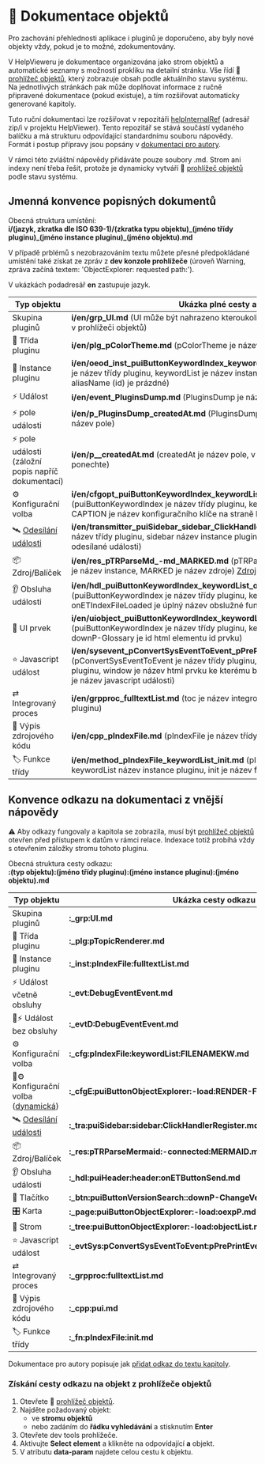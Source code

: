 # 📑 Dokumentace objektů

Pro zachování přehlednosti aplikace i pluginů je doporučeno, aby byly nové objekty vždy, pokud je to možné, zdokumentovány.

V HelpVieweru je dokumentace organizována jako strom objektů a automatické seznamy s možností prokliku na detailní stránku. Vše řídí 🧩 [prohlížeč objektů][oexplorer], který zobrazuje obsah podle aktuálního stavu systému. Na jednotlivých stránkách pak může doplňovat informace z ručně připravené dokumentace (pokud existuje), a tím rozšiřovat automaticky generované kapitoly.

Tuto ruční dokumentaci lze rozšiřovat v repozitáři [helpInternalRef][RhelpInternalRef] (adresář zip/i v projektu HelpViewer). Tento repozitář se stává součástí vydaného balíčku a má strukturu odpovídající standardnímu souboru nápovědy. Formát i postup přípravy jsou popsány v [dokumentaci pro autory][AuthDoc].

V rámci této zvláštní nápovědy přidáváte pouze soubory .md. Strom ani indexy není třeba řešit, protože je dynamicky vytváří 🧩 [prohlížeč objektů][oexplorer] podle stavu systému.

## Jmenná konvence popisných dokumentů

Obecná struktura umístění:  
**i/(jazyk, zkratka dle ISO 639-1)/(zkratka typu objektu)_(jméno třídy pluginu)\_(jméno instance pluginu)\_(jméno objektu).md**

V případě prblémů s nezobrazováním textu můžete přesné předpokládané umístění také získat ze zpráv z **dev konzole prohlížeče** (úroveň Warning, zpráva začíná textem: 'ObjectExplorer: requested path:').

V ukázkách podadresář **en** zastupuje jazyk.

| Typ objektu | Ukázka plné cesty a popis |
|---|---|
| Skupina pluginů | **i/en/grp_UI.md** (UI může být nahrazeno kteroukoli jinou skupinou ze [seznamu skupin][oexplorerGrp] v prohlížeči objektů) |
| 🧩 Třída pluginu | **i/en/plg_pColorTheme.md** (pColorTheme je název třídy pluginu) |
| 🔹 Instance pluginu | **i/en/oeod_inst_puiButtonKeywordIndex_keywordList.md** (puiButtonKeywordIndex je název třídy pluginu, keywordList je název instance nebo není uveden pokud aliasName (id) je prázdné) |
| ⚡ Událost | **i/en/event_PluginsDump.md** (PluginsDump je název události) |
| ⚡ pole události | **i/en/p_PluginsDump_createdAt.md** (PluginsDump je název události, createdAt je název pole)  |
| ⚡ pole události (záložní popis napříč dokumentací) | **i/en/p__createdAt.md** (createdAt je název pole, v cestě jsou dvě podtržítka, tato ponechte) |
| ⚙️ Konfigurační volba | **i/en/cfgopt_puiButtonKeywordIndex_keywordList_CAPTION.md** (puiButtonKeywordIndex je název třídy pluginu, keywordList název instance pluginu, CAPTION je název konfiguračního klíče na straně kódu) |
| 🛰️ [Odesílání události][eventTra] | **i/en/transmitter_puiSidebar_sidebar_ClickHandlerRegister.md** (puiSidebar je název třídy pluginu, sidebar název instance pluginu, ClickHandlerRegister je název odesílané události) |
| 📦 Zdroj/Balíček | **i/en/res_pTRParseMd_-md_MARKED.md** (pTRParseMd je název třídy pluginu, -md je název instance, MARKED je název zdroje) [Zdroj][resource] může mít další popisné informace. |
| 👂 Obsluha události | **i/en/hdl_puiButtonKeywordIndex_keywordList_onETIndexFileLoaded.md** (puiButtonKeywordIndex je název třídy pluginu, keywordList název instance pluginu, onETIndexFileLoaded je úplný název obslužné funkce události na straně kódu) |
| 🔘 UI prvek | **i/en/uiobject_puiButtonKeywordIndex_keywordList_downP-Glossary.md** (puiButtonKeywordIndex je název třídy pluginu, keywordList název instance pluginu, downP-Glossary je id html elementu id prvku) |
| ⭐ Javascript událost | **i/en/sysevent_pConvertSysEventToEvent_pPrePrintEvent_window.beforeprint.md** (pConvertSysEventToEvent je název třídy pluginu, pPrePrintEvent název instance pluginu, window je název html prvku ke kterému byla obsluha připojena, beforeprint je název javascript události) |
| ⇄ Integrovaný proces | **i/en/grpproc_fulltextList.md** (toc je název integrovaného procesu - název instance pluginu) |
| 📄 Výpis zdrojového kódu | **i/en/cpp_pIndexFile.md** (pIndexFile je název třídy pluginu) |
| 🏷️ Funkce třídy | **i/en/method_pIndexFile_keywordList_init.md** (pIndexFile je název třídy pluginu, keywordList název instance pluginu, init je název funkce) |

## Konvence odkazu na dokumentaci z vnější nápovědy

⚠️ Aby odkazy fungovaly a kapitola se zobrazila, musí být [prohlížeč objektů][oexplorer] otevřen před přístupem k datům v rámci relace. Indexace totiž probíhá vždy s otevřením záložky stromu tohoto pluginu.

Obecná struktura cesty odkazu:  
**:(typ objektu):(jméno třídy pluginu):(jméno instance pluginu):(jméno objektu).md**

| Typ objektu | Ukázka cesty odkazu |
|---|---|
| Skupina pluginů | **:_grp:UI.md** |
| 🧩 Třída pluginu | **:_plg:pTopicRenderer.md** |
| 🔹 Instance pluginu | **:_inst:pIndexFile:fulltextList.md** |
| ⚡ Událost včetně obsluhy | **:_evt:DebugEventEvent.md** |
| 📄⚡ Událost bez obsluhy | **:_evtD:DebugEventEvent.md** |
| ⚙️ Konfigurační volba | **:_cfg:pIndexFile:keywordList:FILENAMEKW.md** |
| 📄⚙️ Konfigurační volba ([dynamická][cfgDyn]) | **:_cfgE:puiButtonObjectExplorer:-load:RENDER-F.md** |
| 🛰️ [Odesílání události][eventTra] | **:_tra:puiSidebar:sidebar:ClickHandlerRegister.md** |
| 📦 Zdroj/Balíček | **:_res:pTRParseMermaid:-connected:MERMAID.md** |
| 👂 Obsluha události | **:_hdl:puiHeader:header:onETButtonSend.md** |
| 🔘 Tlačítko | **:_btn:puiButtonVersionSearch::downP-ChangeVersion.md** |
| 🎛️ Karta | **:_page:puiButtonObjectExplorer:-load:oexpP.md** |
| 📂 Strom | **:_tree:puiButtonObjectExplorer:-load:objectList.md** |
| ⭐ Javascript událost | **:_evtSys:pConvertSysEventToEvent:pPrePrintEvent:window.beforeprint.md** |
| ⇄ Integrovaný proces | **:_grpproc:fulltextList.md** |
| 📄 Výpis zdrojového kódu | **:_cpp:pui.md** |
| 🏷️ Funkce třídy | **:_fn:pIndexFile:init.md** |

Dokumentace pro autory popisuje jak [přidat odkaz do textu kapitoly][AuthDocLinks].

### Získání cesty odkazu na objekt z prohlížeče objektů

1. Otevřete 🧩 [prohlížeč objektů][oexplorer].
2. Najděte požadovaný objekt:
   - ve **stromu objektů** 
   - nebo zadáním do **řádku vyhledávání** a stisknutím **Enter**
3. Otevřete dev tools prohlížeče.
4. Aktivujte **Select element** a klikněte na odpovídající **a** objekt.
5. V atributu **data-param** najdete celou cestu k objektu.

[RhelpInternalRef]: https://github.com/HelpViewer/helpInternalRef "HelpViewer dokumentace systémových objektů"
[AuthDoc]: ?d=hlp-aguide/Help-__.zip "Dokumentace pro autory"
[oexplorer]: oexplorer.md "Prohlížeč objektů"
[oexplorerGrp]: :_cfg:puiButtonObjectExplorer:-load:GROUPSLIST.md "Seznam skupin v prohlížeči objektů"
[resource]: resource.md#h-2-3 "Zdroj - další informace"
[cfgDyn]: cfgopt.md#h-2-1 "Dynamické konfigurační klíče"
[eventTra]: event.md#h-2-2 "Odesílání události"
[AuthDocLinks]: ?d=hlp-aguide/Help-__.zip&d=hlp-aguide/Help-__.zip&p=links.md#h-3-0 "Odkazy v textu kapitol"
